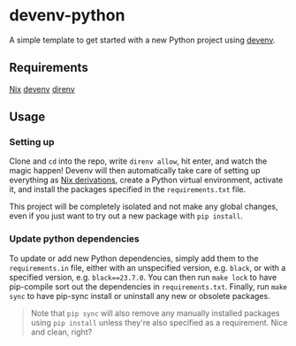 # devenv-python
A simple template to get started with a new Python project using [devenv](https://devenv.sh/).

## Requirements
[Nix](https://nixos.org/download#download-nix)
[devenv](https://devenv.sh/getting-started)
[direnv](https://direnv.net/docs/installation.html)

## Usage
### Setting up
Clone and `cd` into the repo, write `direnv allow`, hit enter, and watch the magic happen!
Devenv will then automatically take care of setting up everything as [Nix derivations](https://zero-to-nix.com/concepts/derivations), create a Python virtual environment, activate it, and install the packages specified in the `requirements.txt` file.

This project will be completely isolated and not make any global changes, even if you just want to try out a new package with `pip install`.

### Update python dependencies
To update or add new Python dependencies, simply add them to the `requirements.in` file, either with an unspecified version, e.g. `black`, or with a specified version, e.g. `black==23.7.0`.
You can then run `make lock` to have pip-compile sort out the dependencies in `requirements.txt`.
Finally, run `make sync` to have pip-sync install or uninstall any new or obsolete packages.

> Note that `pip sync` will also remove any manually installed packages using `pip install` unless they're also specified as a requirement.
Nice and clean, right?
